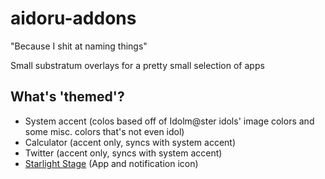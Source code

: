 # aidoru-addons
"Because I shit at naming things"

Small substratum overlays for a pretty small selection of apps

## What's 'themed'?

- System accent (colos based off of Idolm@ster idols' image colors and some misc. colors that's not even idol)
- Calculator (accent only, syncs with system accent)
- Twitter (accent only, syncs with system accent)
- [Starlight Stage](https://play.google.com/store/apps/details?id=jp.co.bandainamcoent.BNEI0242) (App and notification icon)

